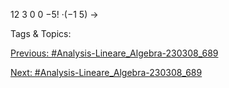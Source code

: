 12 3
0 0 −5!
·(−1
5)
→ 

   Tags & Topics:
   

[Previous: #Analysis-Lineare_Algebra-230308_689](Analysis-Lineare_Algebra-230308_689.md)

[Next: #Analysis-Lineare_Algebra-230308_689](Analysis-Lineare_Algebra-230308_689.md)